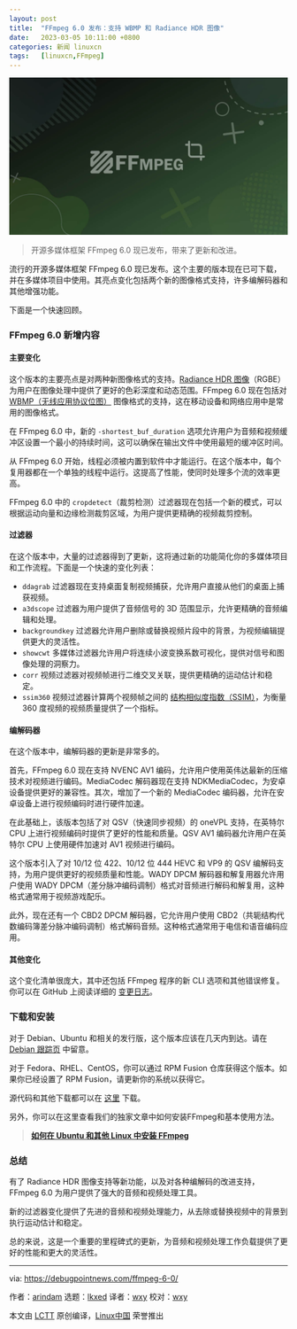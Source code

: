```yaml
---
layout: post
title:	"FFmpeg 6.0 发布：支持 WBMP 和 Radiance HDR 图像"
date:	2023-03-05 10:11:00 +0800 
categories:	新闻 linuxcn 
tags:	[linuxcn,FFmpeg]
---
```



![](/Asserts/Images/album/202303/05/101412oh8heamj44mo72k8.jpg)



> 
> 开源多媒体框架 FFmpeg 6.0 现已发布，带来了更新和改进。
> 
> 
> 


流行的开源多媒体框架 FFmpeg 6.0 现已发布。这个主要的版本现在已可下载，并在多媒体项目中使用。其亮点变化包括两个新的图像格式支持，许多编解码器和其他增强功能。


下面是一个快速回顾。


### FFmpeg 6.0 新增内容


#### 主要变化


这个版本的主要亮点是对两种新图像格式的支持。[Radiance HDR 图像](https://en.wikipedia.org/wiki/RGBE_image_format)（RGBE）为用户在图像处理中提供了更好的色彩深度和动态范围。FFmpeg 6.0 现在包括对 [WBMP（无线应用协议位图）](https://en.wikipedia.org/wiki/Wireless_Application_Protocol_Bitmap_Format) 图像格式的支持，这在移动设备和网络应用中是常用的图像格式。


在 FFmpeg 6.0 中，新的 `-shortest_buf_duration` 选项允许用户为音频和视频缓冲区设置一个最小的持续时间，这可以确保在输出文件中使用最短的缓冲区时间。


从 FFmpeg 6.0 开始，线程必须被内置到软件中才能运行。在这个版本中，每个复用器都在一个单独的线程中运行。这提高了性能，使同时处理多个流的效率更高。


FFmpeg 6.0 中的 `cropdetect`（裁剪检测）过滤器现在包括一个新的模式，可以根据运动向量和边缘检测裁剪区域，为用户提供更精确的视频裁剪控制。


#### 过滤器


在这个版本中，大量的过滤器得到了更新，这将通过新的功能简化你的多媒体项目和工作流程。下面是一个快速的变化列表：


* `ddagrab` 过滤器现在支持桌面复制视频捕获，允许用户直接从他们的桌面上捕获视频。
* `a3dscope` 过滤器为用户提供了音频信号的 3D 范围显示，允许更精确的音频编辑和处理。
* `backgroundkey` 过滤器允许用户删除或替换视频片段中的背景，为视频编辑提供更大的灵活性。
* `showcwt` 多媒体过滤器允许用户将连续小波变换系数可视化，提供对信号和图像处理的洞察力。
* `corr` 视频过滤器对视频帧进行二维交叉关联，提供更精确的运动估计和稳定。
* `ssim360` 视频过滤器计算两个视频帧之间的 [结构相似度指数（SSIM）](https://en.wikipedia.org/wiki/Structural_similarity)，为衡量 360 度视频的视频质量提供了一个指标。


#### 编解码器


在这个版本中，编解码器的更新是非常多的。


首先，FFmpeg 6.0 现在支持 NVENC AV1 编码，允许用户使用英伟达最新的压缩技术对视频进行编码。MediaCodec 解码器现在支持 NDKMediaCodec，为安卓设备提供更好的兼容性。其次，增加了一个新的 MediaCodec 编码器，允许在安卓设备上进行视频编码时进行硬件加速。


在此基础上，该版本包括了对 QSV（快速同步视频）的 oneVPL 支持，在英特尔 CPU 上进行视频编码时提供了更好的性能和质量。QSV AV1 编码器允许用户在英特尔 CPU 上使用硬件加速对 AV1 视频进行编码。


这个版本引入了对 10/12 位 422、10/12 位 444 HEVC 和 VP9 的 QSV 编解码支持，为用户提供更好的视频质量和性能。WADY DPCM 解码器和解复用器允许用户使用 WADY DPCM（差分脉冲编码调制）格式对音频进行解码和解复用，这种格式通常用于视频游戏配乐。


此外，现在还有一个 CBD2 DPCM 解码器，它允许用户使用 CBD2（共轭结构代数编码簿差分脉冲编码调制）格式解码音频。这种格式通常用于电信和语音编码应用。


#### 其他变化


这个变化清单很庞大，其中还包括 FFmpeg 程序的新 CLI 选项和其他错误修复。你可以在 GitHub 上阅读详细的 [变更日志](https://github.com/FFmpeg/FFmpeg/blob/master/Changelog)。


### 下载和安装


对于 Debian、Ubuntu 和相关的发行版，这个版本应该在几天内到达。请在 [Debian 跟踪页](https://ffmpeg.org/download.html) 中留意。


对于 Fedora、RHEL、CentOS，你可以通过 RPM Fusion 仓库获得这个版本。如果你已经设置了 RPM Fusion，请更新你的系统以获得它。


源代码和其他下载都可以在 [这里](https://ffmpeg.org/download.html) 下载。


另外，你可以在这里查看我们的独家文章中如何安装FFmpeg和基本使用方法。



> 
> **[如何在 Ubuntu 和其他 Linux 中安装 FFmpeg](https://www.debugpoint.com/install-ffmpeg-ubuntu/)**
> 
> 
> 


### 总结


有了 Radiance HDR 图像支持等新功能，以及对各种编解码的改进支持，FFmpeg 6.0 为用户提供了强大的音频和视频处理工具。


新的过滤器变化提供了先进的音频和视频处理能力，从去除或替换视频中的背景到执行运动估计和稳定。


总的来说，这是一个重要的里程碑式的更新，为音频和视频处理工作负载提供了更好的性能和更大的灵活性。




---


via: <https://debugpointnews.com/ffmpeg-6-0/>


作者：[arindam](https://debugpointnews.com/author/dpicubegmail-com/) 选题：[lkxed](https://github.com/lkxed/) 译者：[wxy](https://github.com/wxy) 校对：[wxy](https://github.com/wxy)


本文由 [LCTT](https://github.com/LCTT/TranslateProject) 原创编译，[Linux中国](https://linux.cn/) 荣誉推出
